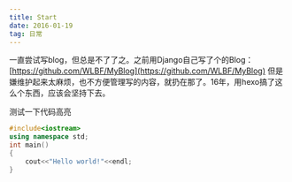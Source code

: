 ```yaml
---
title: Start
date: 2016-01-19
tag: 日常
---
```

一直尝试写blog，但总是不了了之。之前用Django自己写了个的Blog：[https://github.com/WLBF/MyBlog](https://github.com/WLBF/MyBlog)
但是嫌维护起来太麻烦，也不方便管理写的内容，就扔在那了。16年，用hexo搞了这么个东西，应该会坚持下去。

测试一下代码高亮
```cpp
#include<iostream>
using namespace std;
int main()
{
    cout<<"Hello world!"<<endl;
}
```